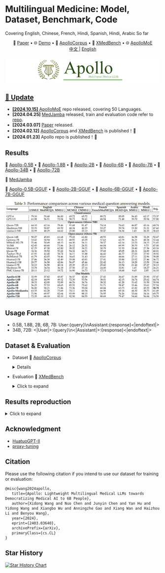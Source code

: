 # Multilingual Medicine: Model, Dataset, Benchmark, Code

Covering English, Chinese, French, Hindi, Spanish, Hindi, Arabic So far


<p align="center">
   📃 <a href="https://arxiv.org/abs/2403.03640" target="_blank">Paper</a> • 🌐 <a href="https://apollo.llmzoo.com/" target="_blank">Demo</a> • 🤗 <a href="https://huggingface.co/datasets/FreedomIntelligence/ApolloCorpus" target="_blank">ApolloCorpus</a> • 🤗 <a href="https://huggingface.co/datasets/FreedomIntelligence/XMedbench" target="_blank">XMedBench</a>  • 🌐 <a href="https://github.com/FreedomIntelligence/ApolloMoE" target="_blank">ApolloMoE</a>
   <br>  <a href="./README_zh.md"> 中文 </a> | <a href="./README.md"> English
</p>

![Apollo](assets/apollo_medium_final.png)

## 🌈 Update

* **[2024.10.15]** [ApolloMoE](https://github.com/FreedomIntelligence/ApolloMoE) repo released, covering 50 Languages.
* **[2024.04.25]** [MedJamba](https://huggingface.co/FreedomIntelligence/Apollo-MedJamba) released, train and evaluation code refer to [repo](https://github.com/FreedomIntelligence/MedJamba).
* **[2024.03.07]** [Paper](https://arxiv.org/abs/2403.03640) released.
* **[2024.02.12]** <a href="https://huggingface.co/datasets/FreedomIntelligence/ApolloCorpus" target="_blank">ApolloCorpus</a> and  <a href="https://huggingface.co/datasets/FreedomIntelligence/XMedbench" target="_blank">XMedBench</a>  is published！🎉
* **[2024.01.23]** Apollo repo is published！🎉


## Results
   🤗 <a href="https://huggingface.co/FreedomIntelligence/Apollo-0.5B" target="_blank">Apollo-0.5B</a> • 🤗 <a href="https://huggingface.co/FreedomIntelligence/Apollo-1.8B" target="_blank">Apollo-1.8B</a> • 🤗 <a href="https://huggingface.co/FreedomIntelligence/Apollo-2B" target="_blank">Apollo-2B</a>  • 🤗 <a href="https://huggingface.co/FreedomIntelligence/Apollo-6B" target="_blank">Apollo-6B</a> • 🤗 <a href="https://huggingface.co/FreedomIntelligence/Apollo-7B" target="_blank">Apollo-7B</a>  • 🤗 <a href="https://huggingface.co/FreedomIntelligence/Apollo-34B" target="_blank">Apollo-34B</a> • 🤗 <a href="https://huggingface.co/FreedomIntelligence/Apollo-72B" target="_blank">Apollo-72B</a>  
   
   🤗 <a href="https://huggingface.co/FreedomIntelligence/Apollo-MedJamba" target="_blank">MedJamba</a>

   🤗 <a href="https://huggingface.co/FreedomIntelligence/Apollo-0.5B-GGUF" target="_blank">Apollo-0.5B-GGUF</a> • 🤗 <a href="https://huggingface.co/FreedomIntelligence/Apollo-2B-GGUF" target="_blank">Apollo-2B-GGUF</a>  • 🤗 <a href="https://huggingface.co/FreedomIntelligence/Apollo-6B-GGUF" target="_blank">Apollo-6B-GGUF</a> • 🤗 <a href="https://huggingface.co/FreedomIntelligence/Apollo-7B-GGUF" target="_blank">Apollo-7B-GGUF</a> 
   
   
   
   ![Apollo](assets/result.png)
      
   

## Usage Format

- 0.5B, 1.8B, 2B, 6B, 7B: User:{query}\nAssistant:{response}<|endoftext|>
- 34B, 72B: <|User|>:{query}\n<|Assistant|>:{response}<|endoftext|>

## Dataset & Evaluation

- Dataset
  🤗 <a href="https://huggingface.co/datasets/FreedomIntelligence/ApolloCorpus" target="_blank">ApolloCorpus

   <details><summary>Click to expand</summary>

    ![Apollo](assets/dataset.png)

    - [Zip File](https://huggingface.co/datasets/FreedomIntelligence/ApolloCorpus/blob/main/ApolloCorpus.zip)
    - [Data category](https://huggingface.co/datasets/FreedomIntelligence/ApolloCorpus/tree/main/train)
       - Pretrain:
         - data item:
            - json_name: {data_source}_{language}_{data_type}.json
            - data_type: medicalBook, medicalGuideline, medicalPaper, medicalWeb(from online forum), medicalWiki
            - language: en(English), zh(chinese), es(spanish), fr(french), hi(Hindi)
            - data_type: qa(generated qa from text)
            - data_type==text: list of string
              ```
              [
                "string1",
                "string2",
                ...
              ]
              ```
            - data_type==qa: list of qa pairs(list of string)
              ```
              [
                [
                  "q1",
                  "a1",
                  "q2",
                  "a2",
                  ...
                ],
                ...
              ]
              ```
      - SFT:
          - json_name: {data_source}_{language}.json
          - data_type: code, general, math, medicalExam, medicalPatient
          - data item: list of qa pairs(list of string)
            ```
              [
                [
                  "q1",
                  "a1",
                  "q2",
                  "a2",
                  ...
                ],
                ...
              ]
              ```


   </details>
   
- Evaluation
  🤗 <a href="https://huggingface.co/datasets/FreedomIntelligence/XMedbench" target="_blank">XMedBench</a> 

   <details><summary>Click to expand</summary>
      
     - EN:
       - [MedQA-USMLE](https://huggingface.co/datasets/GBaker/MedQA-USMLE-4-options) 
       - [MedMCQA](https://huggingface.co/datasets/medmcqa/viewer/default/test)
       - [PubMedQA](https://huggingface.co/datasets/pubmed_qa): Because the results fluctuated too much, they were not used in the paper.
       - [MMLU-Medical](https://huggingface.co/datasets/cais/mmlu)
         - Clinical knowledge, Medical genetics, Anatomy, Professional medicine, College biology, College medicine
     - ZH:
       - [MedQA-MCMLE](https://huggingface.co/datasets/bigbio/med_qa/viewer/med_qa_zh_4options_bigbio_qa/test)
       - [CMB-single](https://huggingface.co/datasets/FreedomIntelligence/CMB): Not used in the paper
         - Randomly sample 2,000 multiple-choice questions with single answer.
       - [CMMLU-Medical](https://huggingface.co/datasets/haonan-li/cmmlu)
         - Anatomy, Clinical_knowledge, College_medicine, Genetics, Nutrition, Traditional_chinese_medicine, Virology
       - [CExam](https://github.com/williamliujl/CMExam): Not used in the paper
         - Randomly sample 2,000 multiple-choice questions


     - ES: [Head_qa](https://huggingface.co/datasets/head_qa)
     - FR: [Frenchmedmcqa](https://github.com/qanastek/FrenchMedMCQA)
     - HI: [MMLU_HI](https://huggingface.co/datasets/FreedomIntelligence/MMLU_Arabic)
        - Clinical knowledge, Medical genetics, Anatomy, Professional medicine, College biology, College medicine
     - AR: [MMLU_Ara](https://huggingface.co/datasets/FreedomIntelligence/MMLU_Hindi)
        - Clinical knowledge, Medical genetics, Anatomy, Professional medicine, College biology, College medicine


   </details>

   
## Results reproduction
   <details><summary>Click to expand</summary>

   
   We take Gemma-2b as example
   1. Download Dataset for project:

      ```
      bash 0.download_data.sh
      ```
    
   2. Prepare test and dev for specific model:

      
      - Create test data for with special token, you can use ./util/check.ipynb to check models' special tokens
        
       ```
       bash 1.data_process_test&dev.sh
       ```
    
   3. Prepare train data for specific model (Create tokenized data in advance):

    
      - You can adjust data Training order and Training Epoch in this step

       ```
       bash 2.data_process_train.sh
       ```
    
   4. Train the model

    
      - If you want to train in Multi Nodes please refer to ./scripts/multi_node_train_*.sh




       ```
       bash 3.single_node_train_gemma.sh
       ```

   5. (Optional) Proxy-Tuning: Directly improve model capabilities without fine-tuning

       ```
         bash src/proxy-tuning/scripts/eval/proxy_tuning.sh
       ```
   6. Evaluate your model: Generate score for benchmark
      
         ```
         bash 4.eval.sh
         ```

   7. Evaluate your model: Play with your ckpts in bash
    
         ```
         python ./src/evaluate/cli_demo.py --model_name='./ckpts/your/path/tfmr'
         ```
   
   </details>


##  Acknowledgment

- [HuatuoGPT-II](https://github.com/FreedomIntelligence/HuatuoGPT-II)
- [proxy-tuning](https://github.com/alisawuffles/proxy-tuning)

##  Citation
Please use the following citation if you intend to use our dataset for training or evaluation:

```
@misc{wang2024apollo,
   title={Apollo: Lightweight Multilingual Medical LLMs towards Democratizing Medical AI to 6B People},
   author={Xidong Wang and Nuo Chen and Junyin Chen and Yan Hu and Yidong Wang and Xiangbo Wu and Anningzhe Gao and Xiang Wan and Haizhou Li and Benyou Wang},
   year={2024},
   eprint={2403.03640},
   archivePrefix={arXiv},
   primaryClass={cs.CL}
}
```

## Star History

<a href="https://star-history.com/#FreedomIntelligence/Apollo&Date">
  <picture>
    <source media="(prefers-color-scheme: dark)" srcset="https://api.star-history.com/svg?repos=FreedomIntelligence/Apollo&type=Date&theme=dark" />
    <source media="(prefers-color-scheme: light)" srcset="https://api.star-history.com/svg?repos=FreedomIntelligence/Apollo&type=Date" />
    <img alt="Star History Chart" src="https://api.star-history.com/svg?repos=FreedomIntelligence/Apollo&type=Date" />
  </picture>
</a>
